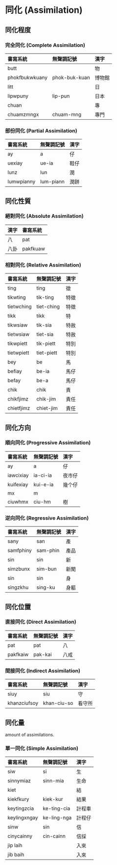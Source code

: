 # 同化 (Assimilation)

## 同化程度

### 完全同化 (Complete Assimilation)

| 書寫系統 | 無聲調記號 | 漢字 |
| :--- | :--- | :--- |
| butt || 物 |
| phokfbukwkuany |  phok-buk-kuan | 博物館 |
| litt || 日 |
| lipwpuny | lip-pun | 日本 |
| chuan || 專 |
| chuamzmngx | chuam-mng | 專門 |

### 部份同化 (Partial Assimilation)

| 書寫系統 | 無聲調記號 | 漢字 |
| :--- | :--- | :--- |
| ay | a | 仔 |
| uexiay   | ue-ia | 鞋仔 |
| lunz | lun | 潤 |
| lumwpianny | lum-piann | 潤餅 |

## 同化性質

### 絕對同化 (Absolute Assimilation)

| 漢字 | 書寫系統 |
| :--- | :--- |
| 八 | pat |
| 八卦 | pakfkuaw |

### 相對同化 (Relative Assimilation)

| 書寫系統 | 無聲調記號 | 漢字 |
| :--- | :--- | :--- |
| ting | ting | 徵 |
| tikwting | tik-ting | 特徵 |
| tietwching | tiet-ching | 特徵 |
| tikk | tikk | 特 |
| tikwsiaw | tik-sia | 特赦 |
| tietwsiaw | tiet-sia | 特赦 |
| tikwpiett | tik-piett | 特別 |
| tietwpiett | tiet-piett | 特別 |
| bey | be | 馬 |
| befiay | be-ia | 馬仔 |
| befay | be-a | 馬仔 |
| chik | chik | 責   |
| chikfjimz | chik-jim    | 責任 |
| chietfjimz  | chiet-jim   | 責任 |

## 同化方向

### 順向同化 (Progressive Assimilation)

| 書寫系統 | 無聲調記號 | 漢字   |
| :--- | :--- | :--- |
| ay | a | 仔 |
| iawcixiay | ia-ci-ia | 夜市仔 |
| kuifexiay | kui-e-ia | 幾个仔 |
| mx | m ||
| ciuwhmx | ciu-hm | 樹 |

### 逆向同化 (Regressive Assimilation)

| 書寫系統 | 無聲調記號 | 漢字 |
| :--- | :--- | :--- |
| sany | san | 產   |
| samfphiny | sam-phin | 產品 |
| sin | sin | 新 |
| simzbunx  | sim-bun   | 新聞 |
| sin | sin | 身 |
| singzkhu | sing-ku   | 身軀 |

## 同化位置

### 直接同化 (Direct Assimilation)


| 書寫系統 | 無聲調記號 | 漢字 |
| :--- | :--- | :--- |
| pat | pat | 八 |
| pakfkaiw | pak-kai | 八戒 |

### 間接同化 (Indirect Assimilation)

| 書寫系統 | 無聲調記號 | 漢字 |
| :--- | :--- | :--- |
| siuy | siu | 守 |
| khanzciufsoy | khan-ciu-so | 看守所 |

## 同化量

amount of assimilations.

### 單一同化 (Simple Assimilation)

| 書寫系統 | 無聲調記號 | 漢字 |
| :--- | :--- | :--- |
| siw | si | 生 |
| sinnymiaz | sinn-mia | 生命 |
| kiet || 結 |
| kiekfkury | kiek-kur | 結果 |
| keytingzcia | ke-ting-cia | 計程車 |
| keylingxngay | ke-ling-nga | 計程仔 |
| sinw | sin | 信 |
| cinycainny | cin-cainn | 信採 |
| jip laih || 入來 |
| jib baih || 入來 |
